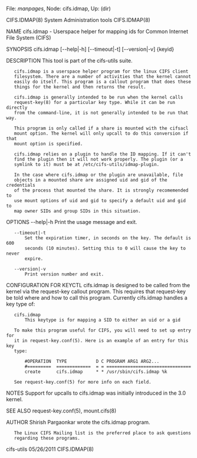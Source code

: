 File: *manpages*,  Node: cifs.idmap,  Up: (dir)

CIFS.IDMAP(8)             System Administration tools            CIFS.IDMAP(8)



NAME
       cifs.idmap - Userspace helper for mapping ids for Common Internet File
       System (CIFS)

SYNOPSIS
       cifs.idmap [--help|-h] [--timeout|-t] [--version|-v] {keyid}

DESCRIPTION
       This tool is part of the cifs-utils suite.

       cifs.idmap is a userspace helper program for the linux CIFS client
       filesystem. There are a number of activities that the kernel cannot
       easily do itself. This program is a callout program that does these
       things for the kernel and then returns the result.

       cifs.idmap is generally intended to be run when the kernel calls
       request-key(8) for a particular key type. While it can be run directly
       from the command-line, it is not generally intended to be run that way.

       This program is only called if a share is mounted with the cifsacl
       mount option. The kernel will only upcall to do this conversion if that
       mount option is specified.

       cifs.idmap relies on a plugin to handle the ID mapping. If it can't
       find the plugin then it will not work properly. The plugin (or a
       symlink to it) must be at /etc/cifs-utils/idmap-plugin.

       In the case where cifs.idmap or the plugin are unavailable, file
       objects in a mounted share are assigned uid and gid of the credentials
       of the process that mounted the share. It is strongly recomemended to
       use mount options of uid and gid to specify a default uid and gid to
       map owner SIDs and group SIDs in this situation.

OPTIONS
       --help|-h
              Print the usage message and exit.

       --timeout|-t
           Set the expiration timer, in seconds on the key. The default is 600
           seconds (10 minutes). Setting this to 0 will cause the key to never
           expire.

       --version|-v
           Print version number and exit.

CONFIGURATION FOR KEYCTL
       cifs.idmap is designed to be called from the kernel via the request-key
       callout program. This requires that request-key be told where and how
       to call this program. Currently cifs.idmap handles a key type of:

       cifs.idmap
           This keytype is for mapping a SID to either an uid or a gid

       To make this program useful for CIFS, you will need to set up entry for
       it in request-key.conf(5). Here is an example of an entry for this key
       type:

           #OPERATION  TYPE           D C PROGRAM ARG1 ARG2...
           #=========  =============  = = ================================
           create      cifs.idmap     * * /usr/sbin/cifs.idmap %k

       See request-key.conf(5) for more info on each field.

NOTES
       Support for upcalls to cifs.idmap was initially introduced in the 3.0
       kernel.

SEE ALSO
       request-key.conf(5), mount.cifs(8)

AUTHOR
       Shirish Pargaonkar wrote the cifs.idmap program.

       The Linux CIFS Mailing list is the preferred place to ask questions
       regarding these programs.



cifs-utils                        05/26/2011                     CIFS.IDMAP(8)
